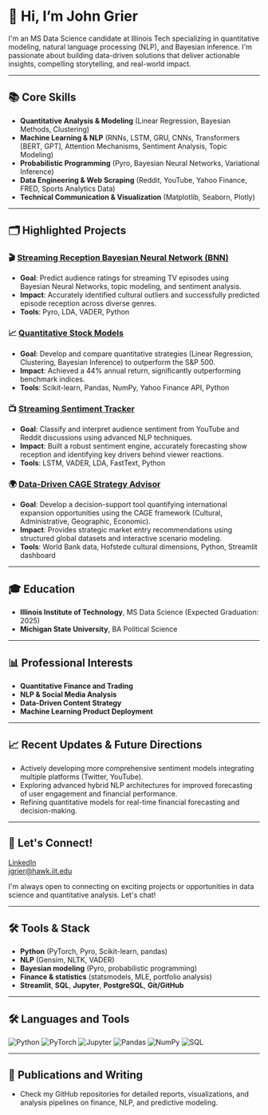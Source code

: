 # 👋 Hi, I’m John Grier

I'm an MS Data Science candidate at Illinois Tech specializing in quantitative modeling, natural language processing (NLP), and Bayesian inference. I'm passionate about building data-driven solutions that deliver actionable insights, compelling storytelling, and real-world impact.

---
## 📚 Core Skills
- **Quantitative Analysis & Modeling** (Linear Regression, Bayesian Methods, Clustering)
- **Machine Learning & NLP** (RNNs, LSTM, GRU, CNNs, Transformers [BERT, GPT], Attention Mechanisms, Sentiment Analysis, Topic Modeling)
- **Probabilistic Programming** (Pyro, Bayesian Neural Networks, Variational Inference)
- **Data Engineering & Web Scraping** (Reddit, YouTube, Yahoo Finance, FRED, Sports Analytics Data)
- **Technical Communication & Visualization** (Matplotlib, Seaborn, Plotly)

---

## 🗂️ Highlighted Projects

### 🎬 [Streaming Reception Bayesian Neural Network (BNN)](https://github.com/J-Grier/streaming-reception-bnn)
- **Goal**: Predict audience ratings for streaming TV episodes using Bayesian Neural Networks, topic modeling, and sentiment analysis.
- **Impact**: Accurately identified cultural outliers and successfully predicted episode reception across diverse genres.
- **Tools**: Pyro, LDA, VADER, Python

### 📈 [Quantitative Stock Models](https://github.com/J-Grier/quantitative-stock-models)
- **Goal**: Develop and compare quantitative strategies (Linear Regression, Clustering, Bayesian Inference) to outperform the S&P 500.
- **Impact**: Achieved a 44% annual return, significantly outperforming benchmark indices.
- **Tools**: Scikit-learn, Pandas, NumPy, Yahoo Finance API, Python

### 📺 [Streaming Sentiment Tracker](https://github.com/J-Grier/streaming-sentiment-tracker)
- **Goal**: Classify and interpret audience sentiment from YouTube and Reddit discussions using advanced NLP techniques.
- **Impact**: Built a robust sentiment engine, accurately forecasting show reception and identifying key drivers behind viewer reactions.
- **Tools**: LSTM, VADER, LDA, FastText, Python

### 🌍 [Data-Driven CAGE Strategy Advisor](#)
- **Goal**: Develop a decision-support tool quantifying international expansion opportunities using the CAGE framework (Cultural, Administrative, Geographic, Economic).
- **Impact**: Provides strategic market entry recommendations using structured global datasets and interactive scenario modeling.
- **Tools**: World Bank data, Hofstede cultural dimensions, Python, Streamlit dashboard

---


## 🎓 Education
- **Illinois Institute of Technology**, MS Data Science (Expected Graduation: 2025)
- **Michigan State University**, BA Political Science

---

## 📊 Professional Interests
- **Quantitative Finance and Trading**
- **NLP & Social Media Analysis**
- **Data-Driven Content Strategy**
- **Machine Learning Product Deployment**

---

## 📈 Recent Updates & Future Directions
- Actively developing more comprehensive sentiment models integrating multiple platforms (Twitter, YouTube).
- Exploring advanced hybrid NLP architectures for improved forecasting of user engagement and financial performance.
- Refining quantitative models for real-time financial forecasting and decision-making.

---

## 💬 Let's Connect!

[LinkedIn](https://www.linkedin.com/in/john-grier/)  
[jgrier@hawk.iit.edu](mailto:jgrier@hawk.iit.edu)

I'm always open to connecting on exciting projects or opportunities in data science and quantitative analysis. Let's chat!

---

## 🛠️ Tools & Stack

- **Python** (PyTorch, Pyro, Scikit-learn, pandas)
- **NLP** (Gensim, NLTK, VADER)
- **Bayesian modeling** (Pyro, probabilistic programming)
- **Finance & statistics** (statsmodels, MLE, portfolio analysis)
- **Streamlit**, **SQL**, **Jupyter**, **PostgreSQL**, **Git/GitHub**

---
## 🛠️ Languages and Tools
![Python](https://img.shields.io/badge/-Python-black?style=flat-square&logo=Python)
![PyTorch](https://img.shields.io/badge/-PyTorch-black?style=flat-square&logo=PyTorch)
![Jupyter](https://img.shields.io/badge/-Jupyter-black?style=flat-square&logo=Jupyter)
![Pandas](https://img.shields.io/badge/-Pandas-black?style=flat-square&logo=Pandas)
![NumPy](https://img.shields.io/badge/-NumPy-black?style=flat-square&logo=NumPy)
![SQL](https://img.shields.io/badge/-SQL-black?style=flat-square&logo=PostgreSQL)

---

## 📝 Publications and Writing
- Check my GitHub repositories for detailed reports, visualizations, and analysis pipelines on finance, NLP, and predictive modeling.


